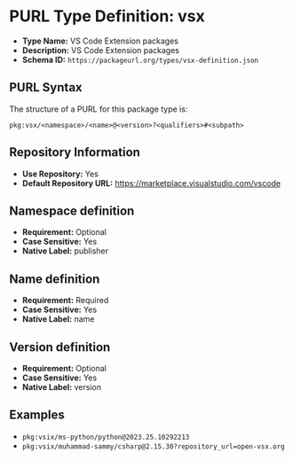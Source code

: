 <!--  NOTE: Auto-generated from the JSON PURL type definition.
Do not manually edit this file. Edit the JSON type definition instead. -->

# PURL Type Definition: vsx

- **Type Name:** VS Code Extension packages
- **Description:** VS Code Extension packages
- **Schema ID:** `https://packageurl.org/types/vsx-definition.json`

## PURL Syntax

The structure of a PURL for this package type is:

    pkg:vsx/<namespace>/<name>@<version>?<qualifiers>#<subpath>

## Repository Information

- **Use Repository:** Yes
- **Default Repository URL:** https://marketplace.visualstudio.com/vscode

## Namespace definition

- **Requirement:** Optional
- **Case Sensitive:** Yes
- **Native Label:** publisher

## Name definition

- **Requirement:** Required
- **Case Sensitive:** Yes
- **Native Label:** name

## Version definition

- **Requirement:** Optional
- **Case Sensitive:** Yes
- **Native Label:** version

## Examples

- `pkg:vsix/ms-python/python@2023.25.10292213`
- `pkg:vsix/muhammad-sammy/csharp@2.15.30?repository_url=open-vsx.org`
